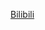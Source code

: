 [Bilibili](https://www.bilibili.com/video/BV11rqKYfEkS/?spm_id_from=333.1387.favlist.content.click&vd_source=c801aa3fac0e6e97b0df71f74a8b25bd)
